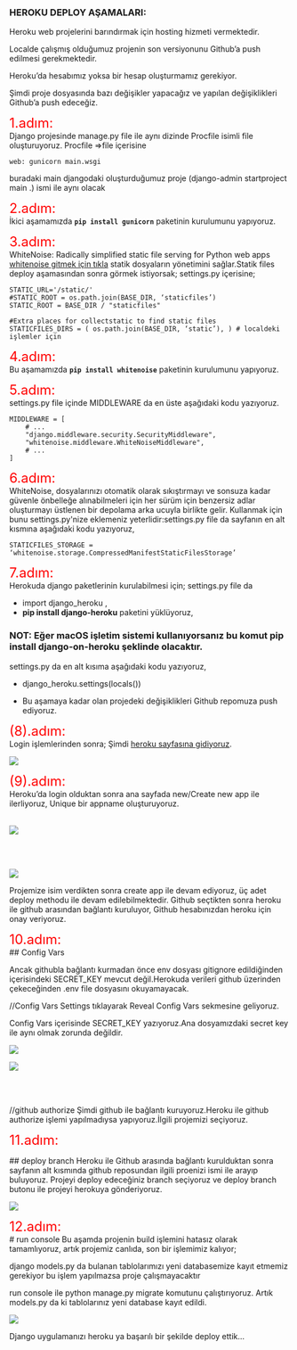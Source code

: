 
### HEROKU DEPLOY AŞAMALARI:

Heroku web projelerini barındırmak için hosting hizmeti vermektedir.

Localde çalışmış olduğumuz projenin son versiyonunu Github’a push edilmesi gerekmektedir.

Heroku’da hesabımız yoksa bir hesap oluşturmamız gerekiyor.

Şimdi proje dosyasında bazı değişikler yapacağız ve yapılan değişiklikleri Github’a push edeceğiz.

<span style="color:red;font-size:1.5rem" >1.adım: </span><br>
Django projesinde manage.py file ile aynı dizinde Procfile isimli file oluşturuyoruz.
Procfile =>file içerisine
```
web: gunicorn main.wsgi
```
buradaki main djangodaki oluşturduğumuz proje (django-admin startproject main .) ismi ile aynı olacak

<span style="color:red;font-size:1.5rem" >2.adım: </span><br>
İkici aşamamızda  **``` pip install gunicorn ```** paketinin kurulumunu yapıyoruz.

<span style="color:red;font-size:1.5rem" >3.adım: </span><br>
WhiteNoise: Radically simplified static file serving for Python web apps
[whitenoise gitmek için tıkla](http://whitenoise.evans.io/en/stable/) statik dosyaların yönetimini sağlar.Statik files deploy aşamasından sonra görmek istiyorsak;
settings.py içerisine;
```
STATIC_URL='/static/'
#STATIC_ROOT = os.path.join(BASE_DIR, ‘staticfiles’)
STATIC_ROOT = BASE_DIR / "staticfiles"

#Extra places for collectstatic to find static files
STATICFILES_DIRS = ( os.path.join(BASE_DIR, ‘static’), ) # localdeki işlemler için
```
<span style="color:red;font-size:1.5rem" >4.adım: </span><br>
Bu aşamamızda  **``` pip install whitenoise ```** paketinin kurulumunu yapıyoruz.

<span style="color:red;font-size:1.5rem" >5.adım: </span><br>
settings.py file içinde MIDDLEWARE da en üste aşağıdaki kodu yazıyoruz.
```
MIDDLEWARE = [
    # ...
    "django.middleware.security.SecurityMiddleware",
    "whitenoise.middleware.WhiteNoiseMiddleware",
    # ...
]
```
<span style="color:red;font-size:1.5rem" >6.adım: </span><br>
WhiteNoise, dosyalarınızı otomatik olarak sıkıştırmayı ve sonsuza kadar güvenle önbelleğe alınabilmeleri için her sürüm için benzersiz adlar oluşturmayı üstlenen bir depolama arka ucuyla birlikte gelir. Kullanmak için bunu settings.py'nize eklemeniz yeterlidir:settings.py file da sayfanın en alt kısmına aşağıdaki kodu yazıyoruz,
```
STATICFILES_STORAGE = ‘whitenoise.storage.CompressedManifestStaticFilesStorage’

```
<span style="color:red;font-size:1.5rem" >7.adım: </span><br>
Herokuda django paketlerinin kurulabilmesi için;
settings.py file da
- import django_heroku ,
- **pip install django-heroku** paketini yüklüyoruz,
### NOT: Eğer macOS işletim sistemi kullanıyorsanız bu komut pip install django-on-heroku şeklinde olacaktır.

settings.py da en alt kısıma aşağıdaki kodu yazıyoruz,
- django_heroku.settings(locals())

- Bu aşamaya kadar olan projedeki değişiklikleri Github repomuza push ediyoruz.

<span style="color:red;font-size:1.5rem" >(8).adım: </span><br>
Login işlemlerinden sonra;
Şimdi [heroku sayfasına gidiyoruz](https://dashboard.heroku.com/apps). <br>
<p> <img src="./images/heroku_dashboard.png"/></p>

<span style="color:red;font-size:1.5rem" >(9).adım: </span><br>
Heroku’da login olduktan sonra ana sayfada new/Create new app ile ilerliyoruz,
Unique bir appname oluşturuyoruz. <br><br>
<p> <img src="./images/create_app.png"/></p>
<br><br>
<p> <img src="./images/create_app2.png"/></p>

Projemize isim verdikten sonra create app ile devam ediyoruz, üç adet deploy methodu ile devam edilebilmektedir. Github seçtikten sonra heroku ile github arasından bağlantı kuruluyor, Github hesabınızdan heroku için onay veriyoruz.


<span style="color:red;font-size:1.5rem" >10.adım: </span><br>
## Config Vars

Ancak githubla bağlantı kurmadan önce  env dosyası gitignore edildiğinden içerisindeki SECRET_KEY mevcut değil.Herokuda verileri github üzerinden çekeceğinden .env file dosyasını okuyamayacak.


//Config Vars
Settings tıklayarak Reveal Config Vars sekmesine geliyoruz.

Config Vars içerisinde SECRET_KEY yazıyoruz.Ana dosyamızdaki secret key ile aynı olmak zorunda değildir.
<p> <img src="./images/config_vars.png"/></p>
<p> <img src="./images/config_vars2.png"/></p>
<br><br>

//github authorize
Şimdi github ile bağlantı kuruyoruz.Heroku ile github authorize işlemi yapılmadıysa yapıyoruz.İlgili projemizi seçiyoruz.

<span style="color:red;font-size:1.5rem" >11.adım: </span><br>

## deploy branch
Heroku ile Github arasında bağlantı kurulduktan sonra sayfanın alt kısmında github reposundan ilgili proenizi ismi ile arayıp buluyoruz. Projeyi deploy edeceğiniz branch seçiyoruz ve deploy branch butonu ile projeyi herokuya gönderiyoruz.
<p> <img src="./images/deploy_branch.png"/></p>

<span style="color:red;font-size:1.5rem" >12.adım: </span><br>
# run console
Bu aşamda projenin build işlemini hatasız olarak tamamlıyoruz, artık projemiz canlıda, son bir işlemimiz kalıyor;

django models.py da bulanan tablolarımızı yeni databasemize kayıt etmemiz gerekiyor bu işlem yapılmazsa proje çalışmayacaktır

run console ile python manage.py migrate komutunu çalıştırıyoruz. Artık models.py da ki tablolarınız yeni database kayıt edildi.

<p> <img src="./images/run_console.png"/></p>
 Django uygulamanızı heroku ya başarılı bir şekilde deploy ettik…